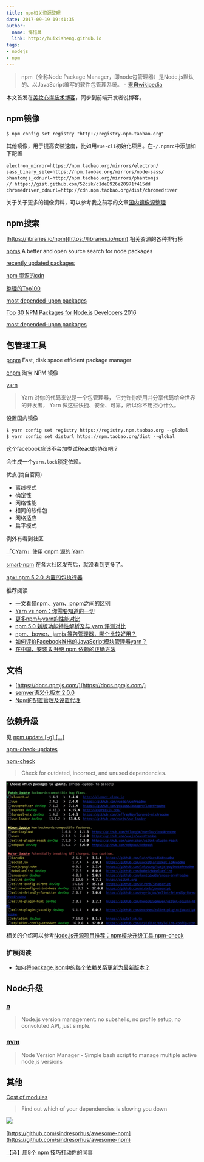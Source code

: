 ```yaml
---
title: npm相关资源整理
date: 2017-09-19 19:41:35
author:
  name: 悔惜晟
  link: http://huixisheng.github.io
tags:
- nodejs
- npm
---
```


> npm（全称Node Package Manager，即node包管理器）是Node.js默认的、以JavaScript编写的软件包管理系统。 - [来自wikipedia](https://zh.wikipedia.org/wiki/Npm)

本文首发在[美妆心得技术博客](https://cosmeapp.github.io/2017/09/19/npm-source/)，同步到前端开发者说博客。

## npm镜像 ##

```
$ npm config set registry "http://registry.npm.taobao.org"
```

其他镜像，用于提高安装速度，比如用`vue-cli`初始化项目。在`~/.npmrc`中添加如下配置

```
electron_mirror=https://npm.taobao.org/mirrors/electron/
sass_binary_site=https://npm.taobao.org/mirrors/node-sass/
phantomjs_cdnurl=http://npm.taobao.org/mirrors/phantomjs
// https://gist.github.com/52cik/c1de8926e20971f415dd
chromedriver_cdnurl=http://cdn.npm.taobao.org/dist/chromedriver
```

关于关于更多的镜像资料，可以参考我之前写的文章[国内镜像源整理](https://huixisheng.github.io/%2Fmirror%2F)


## npm搜索 ##

[https://libraries.io/npm](https://libraries.io/npm) 相关资源的各种排行榜

[npms](https://npms.io/) A better and open source search for node packages

[recently updated packages](https://www.npmjs.com/browse/updated)

[npm 资源的cdn](https://unpkg.com/#/)

[整理的Top100](https://github.com/anvaka/npmrank/tree/master/sample)

[most depended-upon packages](https://www.npmjs.com/browse/depended)

[Top 30 NPM Packages for Node.js Developers 2016](https://colorlib.com/wp/npm-packages-node-js/)

[most depended-upon packages](https://www.npmjs.com/browse/depended)

## 包管理工具 ##

[pnpm](https://pnpm.js.org/) Fast, disk space efficient package manager

[cnpm](https://npm.taobao.org/) 淘宝 NPM 镜像

[yarn](https://yarnpkg.com/zh-Hans/)
> Yarn 对你的代码来说是一个包管理器， 它允许你使用并分享代码给全世界的开发者， Yarn 做这些快捷、安全、可靠，所以你不用担心什么。

设置国内镜像
```
$ yarn config set registry https://registry.npm.taobao.org --global
$ yarn config set disturl https://npm.taobao.org/dist --global
```

这个facebook应该不会加类试React的协议吧？

会生成一个`yarn.lock`锁定依赖。

优点(摘自官网)

- 离线模式
- 确定性
- 网络性能
- 相同的软件包
- 网络适应
- 扁平模式

例外有看到社区

[「CYarn」使用 cnpm 源的 Yarn](https://cnodejs.org/topic/57ff0541487e1e4578afb48d)

[smart-npm](https://github.com/qiu8310/smart-npm/) 在各大社区发布后，就没看到更多了。

[npx: npm 5.2.0 内置的包执行器](https://zhuanlan.zhihu.com/p/27832595)

推荐阅读

- [一文看懂npm、yarn、pnpm之间的区别](http://geek.csdn.net/news/detail/197339)
- [Yarn vs npm：你需要知道的一切](https://zhuanlan.zhihu.com/p/23493436)
- [更多npm与yarn的性能对比](https://github.com/pnpm/node-package-manager-benchmark)
- [npm 5.0 新版功能特性解析及与 yarn 评测对比](https://mp.weixin.qq.com/s/9BGiuO-clwe4AAlV9Puqng)
- [npm、bower、jamjs 等包管理器，哪个比较好用？](https://www.zhihu.com/question/24414899)
- [如何评价Facebook推出的JavaScript模块管理器yarn？](https://www.zhihu.com/question/51502849)
- [在中国，安装 & 升级 npm 依赖的正确方法]()

## 文档 ##

- [https://docs.npmjs.com/](https://docs.npmjs.com/)
- [semver语义化版本 2.0.0](http://semver.org/lang/zh-CN/)
- [Npm的配置管理及设置代理](http://www.cnblogs.com/huang0925/archive/2013/05/17/3083207.html)


## 依赖升级 ##

见 [npm update [-g] [<pkg>...]](https://docs.npmjs.com/cli/update)

[npm-check-updates](https://www.npmjs.com/package/npm-check-updates)

[npm-check](https://github.com/dylang/npm-check)
> Check for outdated, incorrect, and unused dependencies.

![](/images/npm/npm-check.jpeg)

相关的介绍可以参考[Node.js开源项目推荐：npm模块升级工具 npm-check](https://cnodejs.org/topic/5705cd70c5f5b4a959e9192a)

### 扩展阅读 ###
- [如何将package.json中的每个依赖关系更新为最新版本？](https://gxnotes.com/article/12726.html)

## Node升级 ##
### [n](https://github.com/tj/n)  ###
> Node.js version management: no subshells, no profile setup, no convoluted API, just simple.

### [nvm](https://github.com/creationix/nvm) ###
> Node Version Manager - Simple bash script to manage multiple active node.js versions

## 其他 ##

[Cost of modules](https://github.com/siddharthkp/cost-of-modules)
>Find out which of your dependencies is slowing you down

![](https://raw.githubusercontent.com/siddharthkp/cost-of-modules/master/screenshot.jpg)

[https://github.com/sindresorhus/awesome-npm](https://github.com/sindresorhus/awesome-npm)

[【译】用8个 npm 技巧打动你的同事](https://juejin.im/post/59256b6f8d6d810058045336)